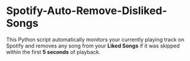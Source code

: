 # Spotify-Auto-Remove-Disliked-Songs
This Python script automatically monitors your currently playing track on Spotify and removes any song from your **Liked Songs** if it was skipped within the first **5 seconds** of playback.
